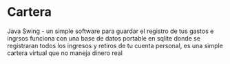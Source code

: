 # Cartera
Java Swing - un simple software para guardar el registro de tus gastos e ingrsos
funciona con una base de datos portable en sqlite donde se registraran todos los ingresos y retiros de tu cuenta personal, es una simple cartera virtual que no maneja dinero real 
